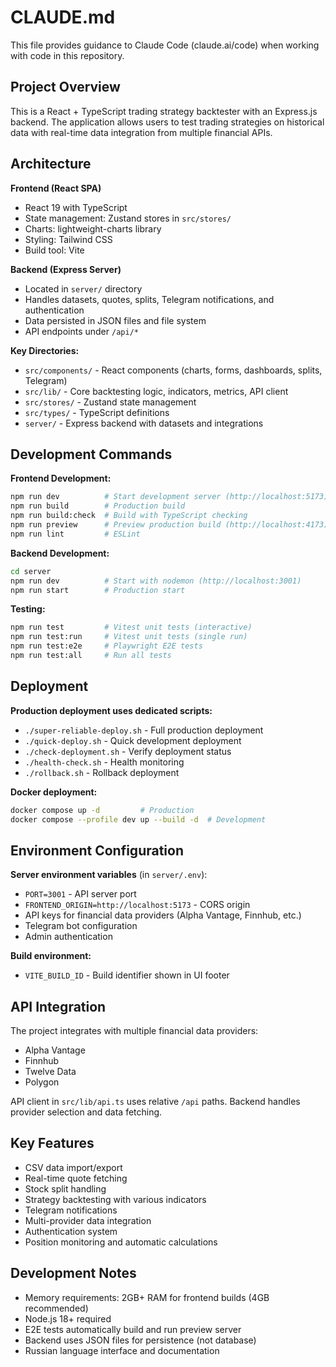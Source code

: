 # CLAUDE.md

This file provides guidance to Claude Code (claude.ai/code) when working with code in this repository.

## Project Overview

This is a React + TypeScript trading strategy backtester with an Express.js backend. The application allows users to test trading strategies on historical data with real-time data integration from multiple financial APIs.

## Architecture

**Frontend (React SPA)**
- React 19 with TypeScript
- State management: Zustand stores in `src/stores/`
- Charts: lightweight-charts library
- Styling: Tailwind CSS
- Build tool: Vite

**Backend (Express Server)**
- Located in `server/` directory
- Handles datasets, quotes, splits, Telegram notifications, and authentication
- Data persisted in JSON files and file system
- API endpoints under `/api/*`

**Key Directories:**
- `src/components/` - React components (charts, forms, dashboards, splits, Telegram)
- `src/lib/` - Core backtesting logic, indicators, metrics, API client
- `src/stores/` - Zustand state management
- `src/types/` - TypeScript definitions
- `server/` - Express backend with datasets and integrations

## Development Commands

**Frontend Development:**
```bash
npm run dev          # Start development server (http://localhost:5173)
npm run build        # Production build
npm run build:check  # Build with TypeScript checking
npm run preview      # Preview production build (http://localhost:4173)
npm run lint         # ESLint
```

**Backend Development:**
```bash
cd server
npm run dev          # Start with nodemon (http://localhost:3001)
npm run start        # Production start
```

**Testing:**
```bash
npm run test         # Vitest unit tests (interactive)
npm run test:run     # Vitest unit tests (single run)
npm run test:e2e     # Playwright E2E tests
npm run test:all     # Run all tests
```

## Deployment

**Production deployment uses dedicated scripts:**
- `./super-reliable-deploy.sh` - Full production deployment
- `./quick-deploy.sh` - Quick development deployment
- `./check-deployment.sh` - Verify deployment status
- `./health-check.sh` - Health monitoring
- `./rollback.sh` - Rollback deployment

**Docker deployment:**
```bash
docker compose up -d         # Production
docker compose --profile dev up --build -d  # Development
```

## Environment Configuration

**Server environment variables** (in `server/.env`):
- `PORT=3001` - API server port
- `FRONTEND_ORIGIN=http://localhost:5173` - CORS origin
- API keys for financial data providers (Alpha Vantage, Finnhub, etc.)
- Telegram bot configuration
- Admin authentication

**Build environment:**
- `VITE_BUILD_ID` - Build identifier shown in UI footer

## API Integration

The project integrates with multiple financial data providers:
- Alpha Vantage
- Finnhub  
- Twelve Data
- Polygon

API client in `src/lib/api.ts` uses relative `/api` paths. Backend handles provider selection and data fetching.

## Key Features

- CSV data import/export
- Real-time quote fetching
- Stock split handling
- Strategy backtesting with various indicators
- Telegram notifications
- Multi-provider data integration
- Authentication system
- Position monitoring and automatic calculations

## Development Notes

- Memory requirements: 2GB+ RAM for frontend builds (4GB recommended)
- Node.js 18+ required
- E2E tests automatically build and run preview server
- Backend uses JSON files for persistence (not database)
- Russian language interface and documentation